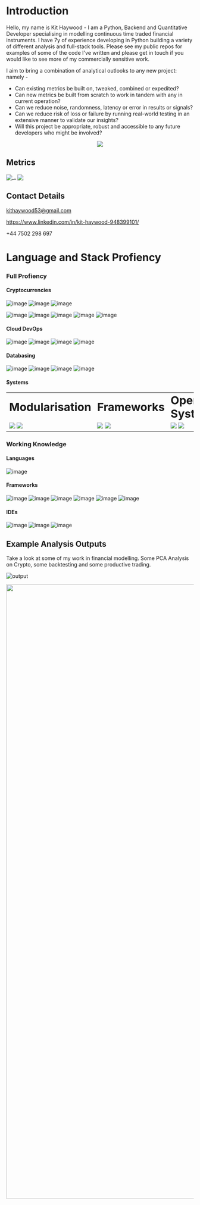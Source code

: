 # Introduction

Hello, my name is Kit Haywood - I am a Python, Backend and Quantitative Developer specialising in modelling continuous time traded financial instruments. I have 7y of experience developing in Python building a variety of different analysis and full-stack tools. Please see my public repos for examples of some of the code I've written and please get in touch if you would like to see more of my commercially sensitive work. 

I aim to bring a combination of analytical outlooks to any new project: namely -

  - Can existing metrics be built on, tweaked, combined or expedited? 
  - Can new metrics be built from scratch to work in tandem with any in current operation? 
  - Can we reduce noise, randomness, latency or error in results or signals? 
  - Can we reduce risk of loss or failure by running real-world testing in an extensive manner to validate our insights?
  - Will this project be appropriate, robust and accessible to any future developers who might be involved?

<p align="center"> 
  <img src="https://github-profile-summary-cards.vercel.app/api/cards/profile-details?username=KitHaywood&theme=radical" /> 
</p>

## Metrics
<d align="center">
  <a href="https://github.com/anuraghazra/github-readme-stats">
    <img align="center" src="https://github-readme-stats.vercel.app/api?username=KitHaywood&show_icons=true&theme=radical" />
  </a>
<a>_</a>
  <a href="https://github.com/anuraghazra/github-readme-stats">
    <img align="center" src="https://github-readme-stats.vercel.app/api/top-langs/?username=KitHaywood&layout=compact&theme=radical" />
  </a>
</d>

## Contact Details

kithaywood53@gmail.com

https://www.linkedin.com/in/kit-haywood-948399101/

+44 7502 298 697 

# Language and Stack Profiency

### Full Profiency

#### Cryptocurrencies

![image](https://img.shields.io/badge/Coinbase-0052FF?style=for-the-badge&logo=Coinbase&logoColor=white) ![image](https://img.shields.io/badge/Blockchain.com-121D33?logo=blockchaindotcom&logoColor=fff&style=for-the-badge) ![image](https://img.shields.io/badge/Binance-FCD535?style=for-the-badge&logo=binance&logoColor=white)

![image](https://img.shields.io/badge/Bitcoin-000000?style=for-the-badge&logo=bitcoin&logoColor=white) ![image](https://img.shields.io/badge/dash-008DE4?style=for-the-badge&logo=dash&logoColor=white) ![image](https://img.shields.io/badge/dogecoin-C2A633?style=for-the-badge&logo=dogecoin&logoColor=white) ![image](https://img.shields.io/badge/Ethereum-3C3C3D?style=for-the-badge&logo=Ethereum&logoColor=white) ![image](https://img.shields.io/badge/Stellar-090020?style=for-the-badge&logo=stellar&logoColor=white)

#### Cloud DevOps

![image](https://img.shields.io/badge/Amazon_AWS-FF9900?style=for-the-badge&logo=amazonaws&logoColor=white) ![image](https://img.shields.io/badge/Azure_DevOps-0078D7?style=for-the-badge&logo=azure-devops&logoColor=white) ![image](https://img.shields.io/badge/Google_Cloud-4285F4?style=for-the-badge&logo=google-cloud&logoColor=white) ![image](https://img.shields.io/badge/Salesforce-00A1E0?style=for-the-badge&logo=Salesforce&logoColor=white)

#### Databasing

![image](https://img.shields.io/badge/MongoDB-4EA94B?style=for-the-badge&logo=mongodb&logoColor=white) ![image](https://img.shields.io/badge/MySQL-005C84?style=for-the-badge&logo=mysql&logoColor=white) ![image](https://img.shields.io/badge/PostgreSQL-316192?style=for-the-badge&logo=postgresql&logoColor=white) ![image](https://img.shields.io/badge/SQLite-07405E?style=for-the-badge&logo=sqlite&logoColor=white)

#### Systems

<table border="0">
 <tr>
    <td><b style="font-size:30px">Modularisation</b></td>
    <td><b style="font-size:30px">Frameworks</b></td>
    <td><b style="font-size:30px">Operating System</b></td>
    <td><b style="font-size:30px">Control</b></td>
 </tr>
 <tr>
    <td>
      <img src="https://img.shields.io/badge/Docker-2CA5E0?style=for-the-badge&logo=docker&logoColor=white" />      
      <img src="https://img.shields.io/badge/kubernetes-326ce5.svg?&style=for-the-badge&logo=kubernetes&logoColor=white" />
    </td>
    <td>
      <img src="https://img.shields.io/badge/Flask-000000?style=for-the-badge&logo=flask&logoColor=white" /> 
      <img src="https://img.shields.io/badge/Django-092E20?style=for-the-badge&logo=django&logoColor=green" /> 
    </td>
    <td>
      <img src="https://img.shields.io/badge/Linux-FCC624?style=for-the-badge&logo=linux&logoColor=black" /> 
      <img src="https://img.shields.io/badge/Ubuntu-E95420?style=for-the-badge&logo=ubuntu&logoColor=white" />
   </td>
   <td>
      <img src="https://img.shields.io/badge/GIT-E44C30?style=for-the-badge&logo=git&logoColor=white" />
      <img src="https://img.shields.io/badge/tmux-1BB91F?style=for-the-badge&logo=tmux&logoColor=white" />
   </td>
 </tr>
</table>


### Working Knowledge

#### Languages

![image](https://img.shields.io/badge/Rust-000000?style=for-the-badge&logo=rust&logoColor=white)

#### Frameworks

![image](https://img.shields.io/badge/Apache_Spark-FFFFFF?style=for-the-badge&logo=apachespark&logoColor=#E35A16) ![image](https://img.shields.io/badge/Microsoft-666666?style=for-the-badge&logo=microsoft&logoColor=white) ![image](https://img.shields.io/badge/Nginx-009639?style=for-the-badge&logo=nginx&logoColor=white) ![image](https://img.shields.io/badge/Postman-FF6C37?style=for-the-badge&logo=Postman&logoColor=white)
![image](https://img.shields.io/badge/PowerBI-F2C811?style=for-the-badge&logo=Power%20BI&logoColor=white) ![image](https://img.shields.io/badge/pypi-3775A9?style=for-the-badge&logo=pypi&logoColor=white)

#### IDEs

![image](https://img.shields.io/badge/Spyder%20Ide-FF0000?style=for-the-badge&logo=spyder%20ide&logoColor=white) ![image](https://img.shields.io/badge/Visual_Studio_Code-0078D4?style=for-the-badge&logo=visual%20studio%20code&logoColor=white) ![image](https://img.shields.io/badge/VIM-%2311AB00.svg?&style=for-the-badge&logo=vim&logoColor=white)

## Example Analysis Outputs

Take a look at some of my work in financial modelling. Some PCA Analysis on Crypto, some backtesting and some productive trading. 

![output](https://user-images.githubusercontent.com/32512530/195327015-648cdec9-7be8-4017-8985-30213509448e.png)

<p align="center" width="100%">
  <img width="1652" alt="Backtest of BTC" src="https://user-images.githubusercontent.com/32512530/195327736-44ebd957-f239-4c4a-b0f6-aef1ec75ac76.png">
</p>

